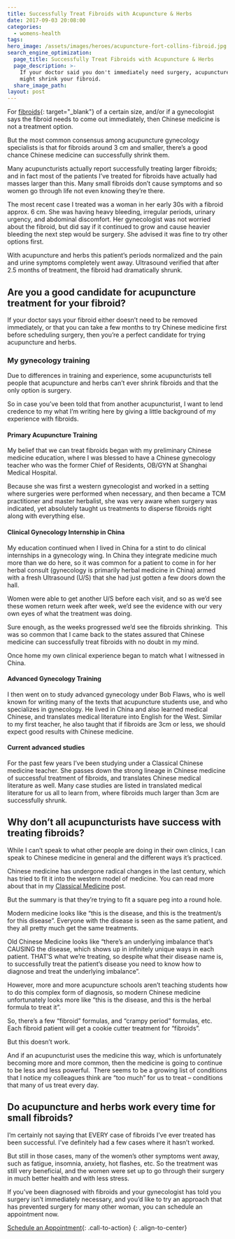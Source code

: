 ```yaml
---
title: Successfully Treat Fibroids with Acupuncture & Herbs
date: 2017-09-03 20:08:00
categories:
  - womens-health
tags:
hero_image: /assets/images/heroes/acupuncture-fort-collins-fibroid.jpg
search_engine_optimization:
  page_title: Successfully Treat Fibroids with Acupuncture & Herbs
  page_description: >-
    If your doctor said you don't immediately need surgery, acupuncture & herbs
    might shrink your fibroid.
  share_image_path:
layout: post
---
```


For [fibroids](https://www.mayoclinic.org/diseases-conditions/uterine-fibroids/symptoms-causes/syc-20354288){: target="_blank"} of a certain size, and/or if a gynecologist says the fibroid needs to come out immediately, then Chinese medicine is not a treatment option.

But the most common consensus among acupuncture gynecology specialists is that for fibroids around 3 cm and smaller, there’s a good chance Chinese medicine can successfully shrink them.

Many acupuncturists actually report successfully treating larger fibroids; and in fact most of the patients I’ve treated for fibroids have actually had masses larger than this. Many small fibroids don’t cause symptoms and so women go through life not even knowing they’re there.

The most recent case I treated was a woman in her early 30s with a fibroid approx. 6 cm. She was having heavy bleeding, irregular periods, urinary urgency, and abdominal discomfort. Her gynecologist was not worried about the fibroid, but did say if it continued to grow and cause heavier bleeding the next step would be surgery. She advised it was fine to try other options first.

With acupuncture and herbs this patient’s periods normalized and the pain and urine symptoms completely went away. Ultrasound verified that after 2.5 months of treatment, the fibroid had dramatically shrunk.

## Are you a good candidate for acupuncture treatment for your fibroid?

If your doctor says your fibroid either doesn’t need to be removed immediately, or that you can take a few months to try Chinese medicine first before scheduling surgery, then you’re a perfect candidate for trying acupuncture and herbs.

### My gynecology training

Due to differences in training and experience, some acupuncturists tell people that acupuncture and herbs can’t ever shrink fibroids and that the only option is surgery.

So in case you’ve been told that from another acupuncturist, I want to lend credence to my what I’m writing here by giving a little background of my experience with fibroids.

#### Primary Acupuncture Training

My belief that we can treat fibroids began with my preliminary Chinese medicine education, where I was blessed to have a Chinese gynecology teacher who was the former Chief of Residents, OB/GYN at Shanghai Medical Hospital.

Because she was first a western gynecologist and worked in a setting where surgeries were performed when necessary, and then became a TCM practitioner and master herbalist, she was very aware when surgery was indicated, yet absolutely taught us treatments to disperse fibroids right along with everything else.

#### Clinical Gynecology Internship in China

My education continued when I lived in China for a stint to do clinical internships in a gynecology wing. In China they integrate medicine much more than we do here, so it was common for a patient to come in for her herbal consult (gynecology is primarily herbal medicine in China) armed with a fresh Ultrasound (U/S) that she had just gotten a few doors down the hall.

Women were able to get another U/S before each visit, and so as we’d see these women return week after week, we’d see the evidence with our very own eyes of what the treatment was doing.

Sure enough, as the weeks progressed we’d see the fibroids shrinking. &nbsp;This was so common that I came back to the states assured that Chinese medicine can successfully treat fibroids with no doubt in my mind.

Once home my own clinical experience began to match what I witnessed in China.

#### Advanced Gynecology Training

I then went on to study advanced gynecology under Bob Flaws, who is well known for writing many of the texts that acupuncture students use, and who specializes in gynecology. He lived in China and also learned medical Chinese, and translates medical literature into English for the West. Similar to my first teacher, he also taught that if fibroids are 3cm or less, we should expect good results with Chinese medicine.

#### Current advanced studies

For the past few years I’ve been studying under a Classical Chinese medicine teacher. She passes down the strong lineage in Chinese medicine of successful treatment of fibroids, and translates Chinese medical literature as well. Many case studies are listed in translated medical literature for us all to learn from, where fibroids much larger than 3cm are successfully shrunk.

## Why don’t all acupuncturists have success with treating fibroids?

While I can’t speak to what other people are doing in their own clinics, I can speak to Chinese medicine in general and the different ways it’s practiced.

Chinese medicine has undergone radical changes in the last century, which has tried to fit it into the western model of medicine. You can read more about that in my [Classical Medicine](/2018/01/01/classical-chinese-medicine-8211-what-it-is-why-it-matters-and-why-i8217m-moving-towards-it-in-my-practice/) post.

But the summary is that they’re trying to fit a square peg into a round hole.

Modern medicine looks like “this is the disease, and this is the treatment/s for this disease”. Everyone with the disease is seen as the same patient, and they all pretty much get the same treatments.

Old Chinese Medicine looks like “there’s an underlying imbalance that’s CAUSING the disease, which shows up in infinitely unique ways in each patient. THAT’S what we’re treating, so despite what their disease name is, to successfully treat the patient’s disease you need to know how to diagnose and treat the underlying imbalance”.

However, more and more acupuncture schools aren’t teaching students how to do this complex form of diagnosis, so modern Chinese medicine unfortunately looks more like “this is the disease, and this is the herbal formula to treat it”.

So, there’s a few “fibroid” formulas, and “crampy period” formulas, etc.&nbsp; Each fibroid patient will get a cookie cutter treatment for “fibroids”.

But this doesn’t work.

And if an acupuncturist uses the medicine this way, which is unfortunately becoming more and more common, then the medicine is going to continue to be less and less powerful.&nbsp; There seems to be a growing list of conditions that I notice my colleagues think are “too much” for us to treat – conditions that many of us treat every day.

## Do acupuncture and herbs work every time for small fibroids?

I’m certainly not saying that EVERY case of fibroids I’ve ever treated has been successful. I’ve definitely had a few cases where it hasn’t worked.

But still in those cases, many of the women’s other symptoms went away, such as fatigue, insomnia, anxiety, hot flashes, etc. So the treatment was still very beneficial, and the women were set up to go through their surgery in much better health and with less stress.

If you’ve been diagnosed with fibroids and your gynecologist has told you surgery isn’t immediately necessary, and you’d like to try an approach that has prevented surgery for many other woman, you can schedule an appointment now.

[Schedule an Appointment](/make-an-appointment/){: .call-to-action}
{: .align-to-center}